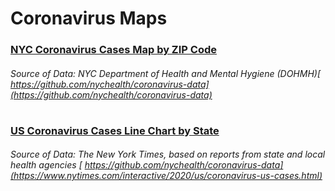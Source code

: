 # Coronavirus Maps

### [NYC Coronavirus Cases Map by ZIP Code](https://htmlpreview.github.io/?https://github.com/ken011001/nyc_coronavirus_data/blob/master/NYC_Coronavirus_Cases_ZIP.html)
###### Source of Data: *NYC Department of Health and Mental Hygiene (DOHMH)[ https://github.com/nychealth/coronavirus-data](https://github.com/nychealth/coronavirus-data)*

#
#

### [US Coronavirus Cases Line Chart by State](https://htmlpreview.github.io/?https://github.com/ken011001/nyc_coronavirus_data/blob/master/US_Coronavirus_Cases_Line_State.html)
###### Source of Data: *The New York Times, based on reports from state and local health agencies [ https://github.com/nychealth/coronavirus-data](https://www.nytimes.com/interactive/2020/us/coronavirus-us-cases.html)*
